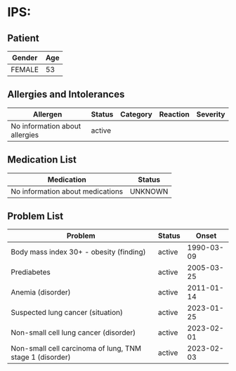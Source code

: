 # IPS:

## Patient

|Gender|Age|
|---|---|
|FEMALE|53|

## Allergies and Intolerances

|Allergen|Status|Category|Reaction|Severity|
|---|---|---|---|---|
|No information about allergies|active||||

## Medication List

|Medication|Status|
|---|---|
|No information about medications|UNKNOWN|

## Problem List

|Problem|Status|Onset|
|---|---|---|
|Body mass index 30+ - obesity (finding)|active|1990-03-09|
|Prediabetes|active|2005-03-25|
|Anemia (disorder)|active|2011-01-14|
|Suspected lung cancer (situation)|active|2023-01-25|
|Non-small cell lung cancer (disorder)|active|2023-02-01|
|Non-small cell carcinoma of lung, TNM stage 1 (disorder)|active|2023-02-03|
